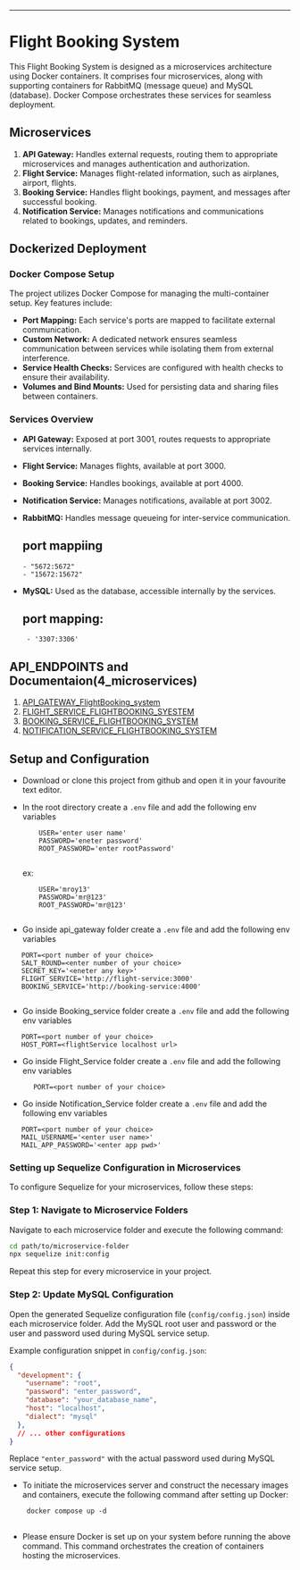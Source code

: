 
---

# Flight Booking System

This Flight Booking System is designed as a microservices architecture using Docker containers. It comprises four microservices, along with supporting containers for RabbitMQ (message queue) and MySQL (database). Docker Compose orchestrates these services for seamless deployment.

## Microservices

1. **API Gateway:** Handles external requests, routing them to appropriate microservices and manages authentication and authorization.
2. **Flight Service:** Manages flight-related information, such as airplanes, airport, flights.
3. **Booking Service:** Handles flight bookings, payment, and messages after successful booking.
4. **Notification Service:** Manages notifications and communications related to bookings, updates, and reminders.

## Dockerized Deployment

### Docker Compose Setup

The project utilizes Docker Compose for managing the multi-container setup. Key features include:

- **Port Mapping:** Each service's ports are mapped to facilitate external communication.
- **Custom Network:** A dedicated network ensures seamless communication between services while isolating them from external interference.
- **Service Health Checks:** Services are configured with health checks to ensure their availability.
- **Volumes and Bind Mounts:** Used for persisting data and sharing files between containers.

### Services Overview

- **API Gateway:** Exposed at port 3001, routes requests to appropriate services internally.
- **Flight Service:** Manages flights, available at port 3000.
- **Booking Service:** Handles bookings, available at port 4000.
- **Notification Service:** Manages notifications, available at port 3002.
- **RabbitMQ:** Handles message queueing for inter-service communication.
  
  ## port mappiing
      - "5672:5672"
      - "15672:15672"
- **MySQL:** Used as the database, accessible internally by the services.

    ## port mapping:
       - '3307:3306'

## API_ENDPOINTS and Documentaion(4_microservices)

1. [API_GATEWAY_FlightBooking_system](https://documenter.getpostman.com/view/28392756/2s9YsKhY7T)
2. [FLIGHT_SERVICE_FLIGHTBOOKING_SYESTEM](https://documenter.getpostman.com/view/28392756/2sAXjKasMW)
3. [BOOKING_SERVICE_FLIGHTBOOKING_SYSTEM]()
4. [NOTIFICATION_SERVICE_FLIGHTBOOKING_SYSTEM]()


## Setup and Configuration

 - Download or clone this project from github and open it in your favourite text editor. 
 
 - In the root directory create a `.env` file and add the following env variables
    ```
        USER='enter user name'
        PASSWORD='eneter password'
        ROOT_PASSWORD='enter rootPassword'
        
    ```
    ex: 
    ```
        USER='mroy13'
        PASSWORD='mr@123'
        ROOT_PASSWORD='mr@123'
        
    ```
 
 - Go inside api_gateway folder create a `.env` file and add the following env variables
 ```
    PORT=<port number of your choice>
    SALT_ROUND=<enter number of your choice>
    SECRET_KEY='<eneter any key>'
    FLIGHT_SERVICE='http://flight-service:3000'
    BOOKING_SERVICE='http://booking-service:4000'
    
 ```
 - Go inside Booking_service folder create a `.env` file and add the following env variables

 ```
    PORT=<port number of your choice>
    HOST_PORT=<flightService localhost url>
 ```
 
 - Go inside Flight_Service folder create a `.env` file and add the following env variables

 ```
       PORT=<port number of your choice>
 ```
 
 - Go inside Notification_Service folder create a `.env` file and add the following env variables

 ```
    PORT=<port number of your choice>
    MAIL_USERNAME='<enter user name>'
    MAIL_APP_PASSWORD='<enter app pwd>'
 ```

### Setting up Sequelize Configuration in Microservices

To configure Sequelize for your microservices, follow these steps:

### Step 1: Navigate to Microservice Folders

Navigate to each microservice folder and execute the following command:

```bash
cd path/to/microservice-folder
npx sequelize init:config
```

Repeat this step for every microservice in your project.

### Step 2: Update MySQL Configuration

Open the generated Sequelize configuration file (`config/config.json`) inside each microservice folder. Add the MySQL root user and password or the user and password used during MySQL service setup.

Example configuration snippet in `config/config.json`:

```json
{
  "development": {
    "username": "root",
    "password": "enter_password",
    "database": "your_database_name",
    "host": "localhost",
    "dialect": "mysql"
  },
  // ... other configurations
}
```

Replace `"enter_password"` with the actual password used during MySQL service setup.


- To initiate the microservices server and construct the necessary images and containers, execute the following command after setting up Docker:
  
   ```
    docker compose up -d
  ```
##
- Please ensure Docker is set up on your system before running the above command. This command orchestrates the creation of containers hosting the microservices.



